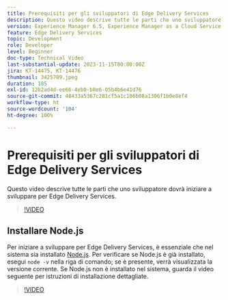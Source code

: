 ```yaml
---
title: Prerequisiti per gli sviluppatori di Edge Delivery Services
description: Questo video descrive tutte le parti che uno sviluppatore dovrà iniziare a sviluppare per Edge Delivery Services.
version: Experience Manager 6.5, Experience Manager as a Cloud Service
feature: Edge Delivery Services
topic: Development
role: Developer
level: Beginner
doc-type: Technical Video
last-substantial-update: 2023-11-15T00:00:00Z
jira: KT-14475, KT-14476
thumbnail: 3425709.jpeg
duration: 185
exl-id: 12b2ad4d-ee66-4eb0-b8e6-05b4b6e41d76
source-git-commit: 48433a5367c281cf5a1c106b08a1306f1b0e8ef4
workflow-type: ht
source-wordcount: '104'
ht-degree: 100%

---
```


# Prerequisiti per gli sviluppatori di Edge Delivery Services

Questo video descrive tutte le parti che uno sviluppatore dovrà iniziare a sviluppare per Edge Delivery Services.

>[!VIDEO](https://video.tv.adobe.com/v/3434592/?learn=on&captions=ita)

## Installare Node.js

Per iniziare a sviluppare per Edge Delivery Services, è essenziale che nel sistema sia installato [Node.js](https://nodejs.org). Per verificare se Node.js è già installato, esegui `node -v` nella riga di comando; se è presente, verrà visualizzata la versione corrente. Se Node.js non è installato nel sistema, guarda il video seguente per istruzioni di installazione dettagliate.

>[!VIDEO](https://video.tv.adobe.com/v/3438309/?learn=on&captions=ita)
